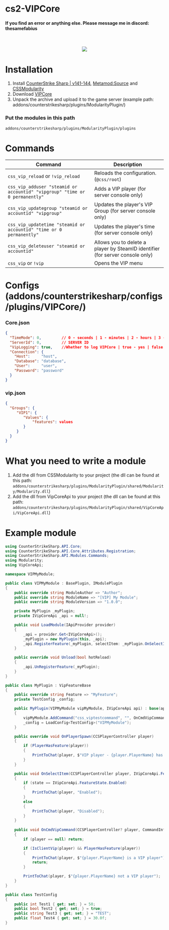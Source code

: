 # cs2-VIPCore

#### If you find an error or anything else. Please message me in discord: thesamefabius

<br>
<p align="center">
<a href="https://www.buymeacoffee.com/thesamefabius"><img src="https://img.buymeacoffee.com/button-api/?text=Support my work&emoji=🐱&slug=thesamefabius&button_colour=febee6&font_colour=000000&font_family=Inter&outline_colour=000000&coffee_colour=FFDD00" /></a>
</p>

# Installation
1. Install [CounterStrike Sharp | v141-144](https://github.com/roflmuffin/CounterStrikeSharp), [Metamod:Source](https://www.sourcemm.net/downloads.php/?branch=master) and [CSSModularity](https://github.com/Muinez/CSSModularity)
3. Download [VIPCore](https://github.com/partiusfabaa/cs2-VIPCore/releases)
4. Unpack the archive and upload it to the game server (example path: addons/counterstrikesharp/plugins/ModularityPlugin/)

### Put the modules in this path
`addons/counterstrikesharp/plugins/ModularityPlugin/plugins`

# Commands 

| Command                             | Description                                               |
|-------------------------------------|-----------------------------------------------------------|
| `css_vip_reload` or `!vip_reload`    | Reloads the configuration. (`@css/root`) |
| `css_vip_adduser "steamid or accountid" "vipgroup" "time or 0 permanently"` | Adds a VIP player (for server console only) |
| `css_vip_updategroup "steamid or accountid" "vipgroup"` | Updates the player's VIP Group (for server console only) |
| `css_vip_updatetime "steamid or accountid" "time or 0 permanently"` | Updates the player's time (for server console only) |
| `css_vip_deleteuser "steamid or accountid"` | Allows you to delete a player by SteamID identifier (for server console only) |
| `css_vip` or `!vip` | Opens the VIP menu |

# Configs (addons/counterstrikesharp/configs/plugins/VIPCore/)

### Core.json
```json
{
  "TimeMode": 0,         // 0 - seconds | 1 - minutes | 2 - hours | 3 - days)
  "ServerId": 0,		 // SERVER ID
  "VipLogging": true,    //Whether to log VIPCore | true - yes | false - no
  "Connection": {
    "Host": 	"host",
    "Database": "database",
    "User": 	"user",
    "Password": "password"
  }
}
```
### vip.json
```json
{
  "Groups": {
     "VIP1": {
        "Values": {
            "features": values
        }
     }
  }
}
```

# What you need to write a module
1. Add the dll from CSSModularity to your project (the dll can be found at this path: `addons/counterstrikesharp/plugins/ModularityPlugin/shared/Modularity/Modularity.dll`)
2. Add the dll from VipCoreApi to your project (the dll can be found at this path: `addons/counterstrikesharp/plugins/ModularityPlugin/shared/VipCoreApi/VipCoreApi.dll`)

# Example module

```csharp
using CounterStrikeSharp.API.Core;
using CounterStrikeSharp.API.Core.Attributes.Registration;
using CounterStrikeSharp.API.Modules.Commands;
using Modularity;
using VipCoreApi;

namespace VIPMyModule;

public class VIPMyModule : BasePlugin, IModulePlugin
{
    public override string ModuleAuthor => "Author";
    public override string ModuleName => "[VIP] My Module";
    public override string ModuleVersion => "1.0.0";

    private MyPlugin _myPlugin;
    private IVipCoreApi _api = null!;

    public void LoadModule(IApiProvider provider)
    {
        _api = provider.Get<IVipCoreApi>();
        _myPlugin = new MyPlugin(this, _api);
        _api.RegisterFeature(_myPlugin, selectItem: _myPlugin.OnSelectItem);
    }

    public override void Unload(bool hotReload)
    {
        _api.UnRegisterFeature(_myPlugin);
    }
}

public class MyPlugin : VipFeatureBase
{
    public override string Feature => "MyFeature";
    private TestConfig _config;

    public MyPlugin(VIPMyModule vipMyModule, IVipCoreApi api) : base(api)
    {
        vipMyModule.AddCommand("css_viptestcommand", "", OnCmdVipCommand);
        _config = LoadConfig<TestConfig>("VIPMyModule");
    }

    public override void OnPlayerSpawn(CCSPlayerController player)
    {
        if (PlayerHasFeature(player))
        {
            PrintToChat(player, $"VIP player - {player.PlayerName} has spawned");
        }
    }

    public void OnSelectItem(CCSPlayerController player, IVipCoreApi.FeatureState state)
    {
        if (state == IVipCoreApi.FeatureState.Enabled)
        {
            PrintToChat(player, "Enabled");
        }
        else
        {
            PrintToChat(player, "Disabled");
        }
    }
    
    public void OnCmdVipCommand(CCSPlayerController? player, CommandInfo info)
    {
        if (player == null) return;

        if (IsClientVip(player) && PlayerHasFeature(player))
        {
            PrintToChat(player, $"{player.PlayerName} is a VIP player");
            return;
        }

        PrintToChat(player, $"{player.PlayerName} not a VIP player");
    }
}

public class TestConfig
{
    public int Test1 { get; set; } = 50;
    public bool Test2 { get; set; } = true;
    public string Test3 { get; set; } = "TEST";
    public float Test4 { get; set; } = 30.0f;
}
```
